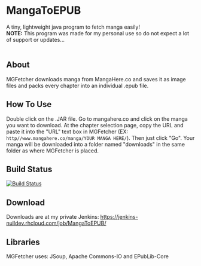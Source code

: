 # MangaToEPUB
A tiny, lightweight java program to fetch manga easily!
<br>
<strong>NOTE:</strong> This program was made for my personal use so do not expect a lot of support or updates...
<br><br>

## About ##
MGFetcher downloads manga from MangaHere.co and saves it as image files and packs every chapter into an individual .epub file.

## How To Use ##
Double click on the .JAR file. Go to mangahere.co and click on the manga you want to download. At the chapter selection page, copy the URL and paste it into the "URL" text box in MGFetcher (EX: ```http//www.mangahere.co/manga/YOUR MANGA HERE/```). Then just click "Go". Your manga will be downloaded into a folder named "downloads" in the same folder as where MGFetcher is placed.

## Build Status ##
[![Build Status](https://jenkins-nulldev.rhcloud.com:443/buildStatus/icon?job=MangaToEPUB)](https://jenkins-nulldev.rhcloud.com:443/job/MangaToEPUB/)

## Download ##
Downloads are at my private Jenkins: https://jenkins-nulldev.rhcloud.com/job/MangaToEPUB/

## Libraries ##
MGFetcher uses: JSoup, Apache Commons-IO and EPubLib-Core
